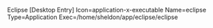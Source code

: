 Eclipse
[Desktop Entry]
Icon=application-x-executable
Name=eclipse
Type=Application
Exec=/home/sheldon/app/eclipse/eclipse
